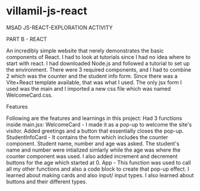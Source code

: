 # villamil-js-react
MSAD JS-REACT-EXPLORATION ACTIVITY



PART B - REACT

An incredibly simple website that nerely demonstrates the basic components of React. I had to look at tutorials since I had no idea where to start with react. I had downloaded Node.js and 
followed a tutorial to set up the environment. There were 3 required components, and I had to combine 2 which was the counter and the student info form. Since there was a Vite+React template available, that was what I used. The only jsx form I used was the main and I imported a new css file which was named WelcomeCard.css.



Features

Following are the features and learnings in this project:
Had 3 functions inside main.jsx:
WelcomeCard - I made it as a pop-up to welcome the site's visitor. Added greetings and a button that essentially closes the pop-up.
StudentInfoCard - It contains the form which includes the counter component. Student name, number and age was asked. The student's name
and number were intialized simlarly while the age was where the counter component was used. I also added increment and decrement buttons for the age 
which started at 0.
App - This function was used to call all my other functions and also a code block to create that pop-up effect.
I learned about making cards and also input/ input types. I also learned about buttons and their different types.
